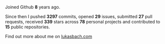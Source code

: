 Joined Github **8** years ago.

Since then I pushed **3297** commits, opened **29** issues, submitted **27** pull requests, received **339** stars across **78** personal projects and contributed to **15** public repositories.

Find out more about me on [lukasbach.com](https://lukasbach.com)
